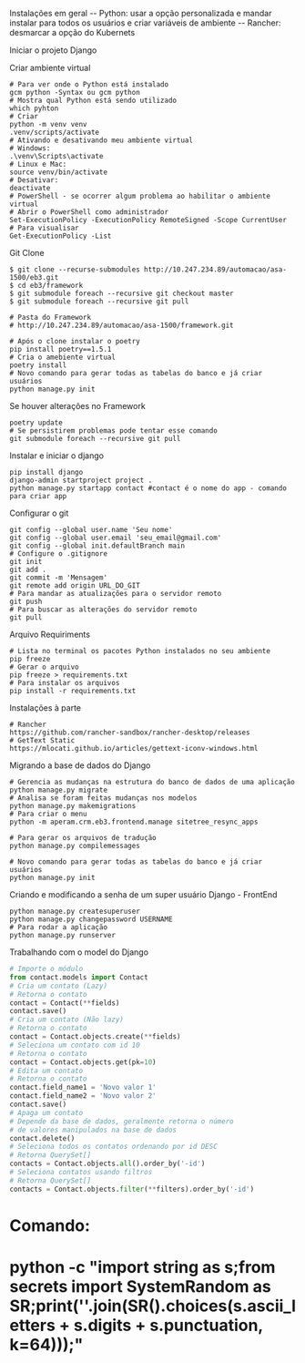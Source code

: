 Instalações em geral
-- Python: usar a opção personalizada e mandar instalar para todos os usuários e criar variáveis de ambiente
-- Rancher: desmarcar a opção do Kubernets

Iniciar o projeto Django

Criar ambiente virtual
```
# Para ver onde o Python está instalado
gcm python -Syntax ou gcm python
# Mostra qual Python está sendo utilizado
which pyhton
# Criar
python -m venv venv
.venv/scripts/activate
# Ativando e desativando meu ambiente virtual
# Windows:
.\venv\Scripts\activate
# Linux e Mac:
source venv/bin/activate
# Desativar:
deactivate
# PowerShell - se ocorrer algum problema ao habilitar o ambiente virtual
# Abrir o PowerShell como administrador
Set-ExecutionPolicy -ExecutionPolicy RemoteSigned -Scope CurrentUser
# Para visualisar
Get-ExecutionPolicy -List
```
Git Clone
```
$ git clone --recurse-submodules http://10.247.234.89/automacao/asa-1500/eb3.git
$ cd eb3/framework
$ git submodule foreach --recursive git checkout master
$ git submodule foreach --recursive git pull

# Pasta do Framework
# http://10.247.234.89/automacao/asa-1500/framework.git

# Após o clone instalar o poetry
pip install poetry==1.5.1
# Cria o amebiente virtual
poetry install
# Novo comando para gerar todas as tabelas do banco e já criar usuários
python manage.py init
```
Se houver alterações no Framework
```
poetry update
# Se persistirem problemas pode tentar esse comando
git submodule foreach --recursive git pull
```
Instalar e iniciar o django
```
pip install django
django-admin startproject project .
python manage.py startapp contact #contact é o nome do app - comando para criar app
```

Configurar o git
```
git config --global user.name 'Seu nome'
git config --global user.email 'seu_email@gmail.com'
git config --global init.defaultBranch main
# Configure o .gitignore
git init
git add .
git commit -m 'Mensagem'
git remote add origin URL_DO_GIT
# Para mandar as atualizações para o servidor remoto
git push
# Para buscar as alterações do servidor remoto
git pull
```

Arquivo Requiriments
```
# Lista no terminal os pacotes Python instalados no seu ambiente
pip freeze
# Gerar o arquivo
pip freeze > requirements.txt
# Para instalar os arquivos
pip install -r requirements.txt
```

Instalações à parte
```
# Rancher
https://github.com/rancher-sandbox/rancher-desktop/releases
# GetText Static
https://mlocati.github.io/articles/gettext-iconv-windows.html
```

Migrando a base de dados do Django
```
# Gerencia as mudanças na estrutura do banco de dados de uma aplicação
python manage.py migrate
# Analisa se foram feitas mudanças nos modelos
python manage.py makemigrations
# Para criar o menu
python -m aperam.crm.eb3.frontend.manage sitetree_resync_apps

# Para gerar os arquivos de tradução
python manage.py compilemessages

# Novo comando para gerar todas as tabelas do banco e já criar usuários
python manage.py init
```

Criando e modificando a senha de um super usuário Django - FrontEnd
```
python manage.py createsuperuser
python manage.py changepassword USERNAME
# Para rodar a aplicação
python manage.py runserver
```
Trabalhando com o model do Django

```python
# Importe o módulo
from contact.models import Contact
# Cria um contato (Lazy)
# Retorna o contato
contact = Contact(**fields)
contact.save()
# Cria um contato (Não lazy)
# Retorna o contato
contact = Contact.objects.create(**fields)
# Seleciona um contato com id 10
# Retorna o contato
contact = Contact.objects.get(pk=10)
# Edita um contato
# Retorna o contato
contact.field_name1 = 'Novo valor 1'
contact.field_name2 = 'Novo valor 2'
contact.save()
# Apaga um contato
# Depende da base de dados, geralmente retorna o número
# de valores manipulados na base de dados
contact.delete()
# Seleciona todos os contatos ordenando por id DESC
# Retorna QuerySet[]
contacts = Contact.objects.all().order_by('-id')
# Seleciona contatos usando filtros
# Retorna QuerySet[]
contacts = Contact.objects.filter(**filters).order_by('-id')
```


# Comando:
# python -c "import string as s;from secrets import SystemRandom as SR;print(''.join(SR().choices(s.ascii_letters + s.digits + s.punctuation, k=64)));"
